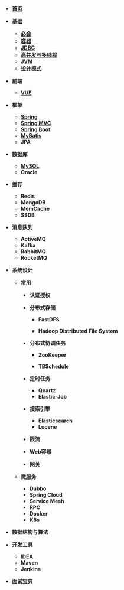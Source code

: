 - [**首页**](/)
- [**基础**](#基础)
  - [**必会**](#必会)
  - [**容器**](#容器)
  - [**JDBC**](#JDBC)
  - [**高并发与多线程**](#高并发与多线程)
  - [**JVM**](#JVM)
  - [**设计模式**](#设计模式)
- **前端**
  - [**VUE**](#VUE)
- **框架**
  - [**Spring**](#Spring)
  - [**Spring MVC**](#Spring-MVC)
  - [**Spring Boot**](#Spring-Boot)
  - [**MyBatis**](#MyBatis)
  - **JPA**
- **数据库**
  - [**MySQL**](#MySQL)
  -  **Oracle**
- **缓存**
  - **Redis**
  - **MongoDB**
  - **MemCache**
  - **SSDB**
- **消息队列**
  - **ActiveMQ**
  - **Kafka**
  - **RabbitMQ**
  - **RocketMQ**
- **系统设计**
  - **常用**
    - **认证授权**
    
    - **分布式存储**
    
      - **FastDFS**
    
      - **Hadoop Distributed File System**
    
    - **分布式协调任务** 
      
      - **ZooKeeper**
      
      - **TBSchedule**
      
    - **定时任务**
    
      - **Quartz**
      - **Elastic-Job**
    
    - **搜索引擎**
    
      - **Elasticsearch**
      - **Lucene**
    
    - **限流**
    
    - **Web容器**
    
    - **网关**
    
  - **微服务**
    
    - **Dubbo**
    - **Spring Cloud**
    - **Service Mesh**
    - **RPC**
    - **Docker**
    - **K8s**
- **数据结构与算法**
- **开发工具**
  
  - **IDEA**
  - **Maven**
  - **Jenkins**
- **面试宝典**

